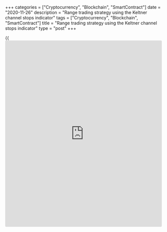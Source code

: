 +++
categories = ["Cryptocurrency", "Blockchain", "SmartContract"]
date = "2020-11-26"
description = "Range trading strategy using the Keltner channel stops indicator"
tags = ["Cryptocurrency", "Blockchain", "SmartContract"]
title = "Range trading strategy using the Keltner channel stops indicator"
type = "post"
+++

{{<iframe id="large-banner" src="https://www.bounty.group/#slide=12.0" width="100%" height="600" scrolling="no" style="border: 0px solid rgb(216, 221, 230); border-radius: 3px;">}}

2020-11-25

2020-11-26

Range Trading StrategyOleg Tkachenko

Welcome to the LiteForex traders blog where we analyze simple but
effective strategies based on unique indicators. Today we will analyze
the range trading strategy, in which we use the Keltner channel stops
indicator. We will find out what this indicator is for and what the
entry and exit conditions are. I will also talk about its peculiarities
and give examples.

The article covers the following subjects:

## Forex range strategy for the non-standard Keltner channel stops
indicator

Keltner channel stops is not quite a standard indicator. Although it is
considered a channel indicator, it does not draw price channels in the
chart. Interestingly, it is based on two classical instruments -
[Bollinger Bands](https://www.algotradesoft.org/custom-indicator/bollinger-bands.html) and the Keltner channel indicator. The combination of
the two gives a very good result on the foreign exchange market. Unlike
conventional price channel tools, it does not draw the visible upper and
lower boundaries of the price channel, but rather works like arrow
indicators - it draws the visual direction of the trend after the price
reverses to its average value.

Keltner channel stops is a modification of BBStop that uses the Keltner
channel calculation formula. BBStop is a modification of the Bollinger
Bands, which is designed to identify stop levels at the trading range
boundaries.

Instead of the traditional channel range, the Keltner channel stops
paints lines above or below the price. Green means a growing trend,
orange (red) means a downtrend. The color changes when the price touches
the lower or upper boundaries of the channel. You can’t see them in the
chart, but they are built by the indicator based on the algorithm in the
code.

This screenshot shows how accurately the Keltner channel stops shows a
strong price movement. Despite a moderate flat in the area highlighted
by a blue rectangle, one could earn on each of these movements. Channel
strategies do give false signals sometimes and there is no way to filter
them yet. Such signals are indicated by yellow arrows.

The strategy built directly on the Keltner Channel indicator is
described in detail in this review. Please note that it was reviewed on
the basis of the LiteForex platform integrated in the Client’s Cabinet.
If you are used to MT4, [open an account in your Cabinet][1], download
the platform and use the Keltner Channel indicator template for MT4,
which can be downloaded [here][2]. The Keltner channel stops indicator
can be downloaded [here][3].

 **How to install the Keltner channel stops indicator in MT4:**

  * Open the platform and select “File / Open Data Folder” in the top menu.
  * In the window that opens, go to the "MQL4 / Indicators" folder. Copy the indicator template there with the extension .mql4.
  * Restart the trading platform. The indicator will appear in the “Insert / Indicators / Custom” menu.

### 1\. Trading conditions and peculiarities of using Keltner channel
stops

The indicator works well on any liquid currency pair. Timeframe - H4. If
you set a lower interval, a lot of small areas with false signals will
appear. See a similar example in the screenshot below.

Keltner channel stops indicator settings:

 **Conditions for opening a long position:**

We open a position on the next candle. Stop loss is set at a relatively
long distance - 30 points. The moment of signal change can be compared
with the price reaching the channel border and the subsequent reversal.
But inertial movement can give a long shadow in the old direction and
trigger stop orders.

We exit the market as follows. The target profit is 20 points (we are
talking about 4-digit quotes!). Upon reaching it, we move the stop loss
to the breakeven level and set a trailing stop at 20 points. To set it,
right-click on an open order and select the necessary option.

The trailing stop is set in the MT4 platform and not on the broker's
server, like other orders. So the platform must be always on and have
stable connection with the broker’s server. If there is a risk of
disconnection, use the [VPS server rental service][4]. In the worst
case, the position will be closed by stop order, which stays put even in
case of connection failure.

 **Conditions for opening a short position:**

The conditions for opening a position and exiting the market are
similar.

 **Peculiarities of using Keltner channel stops:**

  1. Enter the market only on the next candle after the formation of the signal. While the signal candle has not closed, the indicator can repaint its values. If you are absolutely sure that the price will go in the right direction, you can try to open a position on a signal candle.
  2. Trailing stop is mandatory because the price may return to the breakeven level a few candles after the signal.
  3. Control the movement of the indicator. If after a color change the indicator is moving horizontally for more than 4-5 candles, it makes sense to close the position ahead of schedule.
  4. If after the signal candle, a candle appears in the opposite direction, do not open the position yet. If you see three candles in a row in the opposite direction, don’t enter at all.
  5. Signals are relatively rare, since we are talking about a fairly long timeframe. Do not forget about swaps.

### 2\. Examples of the range trading strategy

 **Example 1**

The indicator changes color on the signal candle (signal candles are
marked with vertical blue lines), the next candle is in the signal
direction. On the next candle, open a position (in the first case, a
long position, in the second – a short one). You don’t have to wait for
the indicator to change color to close the trade. After setting the
trailing stop, the position will automatically close almost at the
extreme.

 **Example 2**

This is an example of a situation that shows why you must set a trailing
stop. The yellow arrow indicates the candle, on which a long position
should have been opened in accordance with the signals. Opening price -
1.11491.

We set a trailing stop on the candle marked with a blue arrow (1.11691 -
1.11491 = 200 or 20 points). Now, if the price reverses, everything
above the level of the trailing stop will be profit. The high of the
candle is 1.11726, then the price reversed and went down, despite the
green line of the indicator. Without trailing stop, the position would
have closed by stop order (at the breakeven level, if it had been moved
there). With the trailing stop the profit amounted to 1.11726 - 1.11691
= 35 or 3.5 points. Not much, but at least it’s not a loss.

 **Example 3**

An example of Peculiarity #4. In the first case, the indicator changes
color to orange, signaling the possibility of opening a short position.
But the candle after the signal is growing, as are the subsequent ones.
Three growing candles after a “down” signal - we do not open a trade.

In the second case, the situation is similar. When the signal is “up”,
the next candle after the signal is bearish, and the next one. The third
candle is growing (yellow arrow), we open a long position on it.

 **Example 4**

False signal. The indicator changed color, the candle after the signal
is falling, but the position we open on it (yellow arrow) could close by
stop order because of the long growing candle (blue arrow). However,
mind that the green line of the indicator is horizontal, the orange line
is almost horizontal. This indicates a weak signal (Peculiarity #3).

In conclusion, I’ll add that you will find even more interesting
articles about indicators and analysis of strategies on the LiteForex
blog. All you need to go from a novice trader to a professional is:

  * Register (the "Registration" button in the upper right corner on any page of the [website](https://www.playgroundfx.com/blog/website-for-forex-trading/)). It only takes a couple of minutes of minutes. Verification is not required to open a demo account!
  * Get to know the [functions](https://www.fintechee.com/tutorial-for-forex-trading/basic-functions/) of LiteForex Client’s Cabinet. The article [“LiteForex Client’s Cabinet”][5] will help you with this.
  * Download and install MT4 or use the built-in LiteForex platform.
  * Follow recommendations in strategy reviews.

Remember that you can always ask your question about strategies in the
comments.

Something isn’t working? The strategy is not so effective when you use
it? Have ideas on [how to](https://www.playgroundfx.com/blog/forex-trading-how-to/) [optimize](https://www.fintecher.org/2020/03/17/added-genetic-algorithm-for-trading/) it? Please join us in the comments.

Nice bonus! To celebrate its 15th anniversary, LiteForex is drawing
prizes worth 350 thousand dollars. Anyone can participate. Learn more
about the conditions of the draw - [follow this link and register][6].
It's free!

Conclusion. Keltner channel stops is a non-standard combination of two
indicators. It gives you not only a channel, but also a trend strategy
with a minimum level of risk. Remember that any strategy needs to be
tailored to your own trading style. You also need to learn [how to](https://www.playgroundfx.com/blog/forex-trading-how-to/) see
signals and entry points. If you have little experience, start testing
the strategy on a demo account. Sign up, test the strategy and ask
questions in the comments. Good luck!

* * *

P.S. Did you like my article? Share it in social networks: it will be
the best “thank you" :)

Ask me questions and comment below. I’ll be glad to answer your
questions and give necessary explanations.

 **Useful links:**

  * I recommend trying to trade with a reliable broker [here][7]. The system allows you to trade by yourself or copy successful traders from all across the globe.
  * Use my promo-code BLOG for getting deposit bonus 50% on LiteForex platform. Just enter this code in the appropriate field while [depositing][8] your trading account.
  * Telegram chat for traders: <t.me/liteforexengchat>. We are sharing the signals and trading experience
  * Telegram channel with high-quality analytics, Forex reviews, training articles, and other useful things for traders <t.me/liteforex>

The content of this article reflects the author’s opinion and does not
necessarily reflect the official position of LiteForex. The material
published on this page is provided for informational purposes only and
should not be considered as the provision of investment advice for the
purposes of Directive 2004/39/EC.

Rate this article:

{{value}}

( {{count}} {{title}} )

   1. my.liteforex.com/
   2. drive.google.com/file/d/1rT71wHVA511hYKx4qSxi0RaXX8UTbTLY/view
   3. drive.google.com/file/d/1KlFOnl7jBWBX0xdqqSVltxLS_g497X7u/view
   4. liteforex.com/trading/additional-services/vps-services/
   5. www.liteforex.com/blog/for-[beginners](https://www.playgroundfx.com/blog/forex-for-beginners/)/lets-look-into-liteforexs-new-client-space/
   6. liteforex.com/contests/dream-draw/
   7. my.liteforex.com/?category=for-[beginners](https://www.playgroundfx.com/blog/forex-for-beginners/)&slug=range-trading-strategy&openPopup=%2Fregistration%2Fpopup&utm_source=blog&utm_medium=article&utm_campaign=bonus
   8. my.liteforex.com/deposit/?category=for-[beginners](https://www.playgroundfx.com/blog/forex-for-beginners/)&slug=range-trading-strategy&promo_code=BLOG&utm_source=blog&utm_medium=article&utm_campaign=bonus